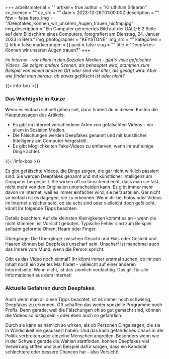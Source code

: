 +++
arbeitsmaterial = ""
artikel = true
author = "Kiruthihan Srikaran"
cc_licence = ""
cc_src = ""
date = 2023-10-26T01:00:00Z
description = ""
fdw = false
hero_img = "/Deepfakes_Können_wir_unseren_Augen_trauen_hicfmp.jpg"
img_description = "Ein Computer generiertes Bild auf der DALL-E 2 Seite auf dem Bildschirm eines Computers, fotografiert am Dienstag, 24. Januar 2023 in Bern."
img_photographer = "KEYSTONE"
img_src = ""
kategorien = []
kfk = false
markierungen = []
paid = false
slug = ""
title = "Deepfakes: Können wir unseren Augen trauen?"
+++

_Im Internet - vor allem in den Sozialen Medien - gibt's viele gefälschte Videos. Sie zeigen andere Szenen, als behauptet wird, stammen zum Beispiel von einem anderen Ort oder sind viel älter, als gesagt wird. Aber wie findet man heraus, ob etwas gefälscht ist oder nicht?_

{{< info-box >}} <h3>Das Wichtigste in Kürze</h3>

<p>Wenn es einfach schnell gehen soll, dann findest du in diesem Kasten die Hauptaussagen des Artikels:</p>

<ul>

<li>Es gibt im Internet verschiedene Arten von gefälschten Videos - vor allem in Sozialen Medien.</li>

<li>Die Fälschungen werden Deepfakes genannt und mit künstlicher Intelligenz am Computer hergestellt.</li>

<li>Es gibt Möglichkeiten Fake-Videos zu entlarven, wenn ihr auf einige Dinge achtet.</li>

</ul> {{< /info-box >}}

Es gibt gefälschte Videos, die Dinge zeigen, die gar nicht wirklich passiert sind. Sie werden Deepfakes genannt und mit künstlicher Intelligenz am Computer hergestellt. Sie wirken oft so täuschend echt, dass man sie fast nicht mehr von den Originalen unterscheiden kann. Es gibt immer mehr davon im Internet, weil es immer einfacher wird, sie herzustellen. Gar nicht so einfach ist es dagegen, sie zu erkennen. Wenn ihr bei Fotos oder Videos im Internet unsicher seid, ob sie echt sind oder vielleicht doch gefälscht, könnt ihr folgende Tipps beachten.

Details beachten:
Auf die kleinsten Kleinigkeiten kommt es an - wenn die nicht stimmen, ist Vorsicht geboten. Typische Fehler sind zum Beispiel seltsam geformte Ohren, Haare oder Finger.

Übergänge:
Die Übergänge zwischen Gesicht und Hals oder Gesicht und Haaren können bei Deepfakes unscharf sein. Unscharf ist manchmal auch das Innere vom Mund, wenn die Person spricht.

Gibt es das Video noch einmal?
Ihr könnt immer erstmal suchen, ob ihr den Inhalt noch ein zweites Mal findet - vielleicht auf einer anderen Internetseite. Wenn nicht, ist das ziemlich verdächtig. Das gilt für alle Informationen aus dem Internet!

### Aktuelle Gefahren durch Deepfakes

Auch wenn man all diese Tipps beachtet, ist es immer noch schwierig, Deepfakes zu erkennen. Oft schaffen das weder spezielle Programme noch Profis. Denn gerade, weil die Fälschungen oft so gut gemacht sind, können die Videos so lustig sein - oder eben auch so gefährlich.

Durch sie kann es nämlich so wirken, als ob Personen Dinge sagen, die sie in Wirklichkeit nie geäussert haben. Und das kann gefährliches Chaos in der Politik verbreiten oder einzelne Menschen angreifen. Besonders wenn wie in der Schweiz gerade die Wahlen stattfinden, können Deepfakes viel Verwirrung stiften und zum Beispiel dafür sorgen, dass ein Kandidat schlechtere oder bessere Chancen hat - also Vorsicht!
